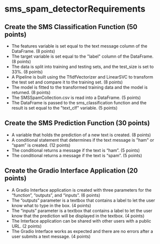 # sms_spam_detectorRequirements

## Create the SMS Classification Function (50 points)
- The features variable is set equal to the text message column of the DataFrame. (8 points)
- The target variable is set equal to the "label" column of the DataFrame. (8 points)
- The data is split into training and testing sets, and the test_size is set to 33%. (8 points)
- A Pipeline is built using the TfidfVectorizer and LinearSVC to transform the test set and compare it to the training set. (8 points)
- The model is fitted to the transformed training data and the model is returned. (8 points)
- The SMSSpamCollection.csv is read into a DataFrame. (5 points)
- The DataFrame is passed to the sms_classification function and the result is set equal to the "text_clf" variable. (5 points)


## Create the SMS Prediction Function (30 points)
- A variable that holds the prediction of a new text is created. (8 points)
- A conditional statement that determines if the text message is "ham" or “spam” is created. (12 points)
- The conditional returns a message if the text is “ham”. (5 points)
- The conditional returns a message if the text is “spam”. (5 points)
## Create the Gradio Interface Application (20 points)
- A Gradio Interface application is created with three parameters for the “function”, “outputs”, and “inputs”. (6 points)
- The “outputs” parameter is a textbox that contains a label to let the user know what to type in the box. (4 points)
- The “inputs” parameter is a textbox that contains a label to let the user know that the prediction will be displayed in the textbox. (4 points)
- The Interface application can be shared with other users with a public URL. (2 points)
- The Gradio Interface works as expected and there are no errors after a user submits a text message. (4 points)

